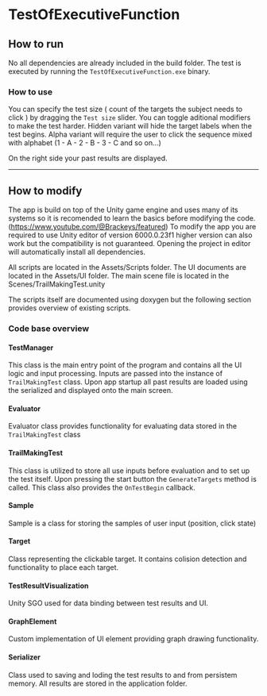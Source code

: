 # TestOfExecutiveFunction
## How to run
No all dependencies are already included in the build folder.
The test is executed by running the `TestOfExecutiveFunction.exe` binary.

### How to use
You can specify the test size ( count of the targets the subject needs to click ) by dragging the `Test size` slider.
You can toggle aditional modifiers to make the test harder.
  Hidden variant will hide the target labels when the test begins.
  Alpha variant will require the user to click the sequence mixed with alphabet (1 - A - 2 - B - 3 - C and so on...)

On the right side your past results are displayed.

---

## How to modify
The app is build on top of the Unity game engine and uses many of its systems so it is recomended to learn the basics before modifying the code. (https://www.youtube.com/@Brackeys/featured)
To modify the app you are required to use Unity editor of version 6000.0.23f1 higher version can also work but the compatibility is not guaranteed.
Opening the project in editor will automatically install all dependencies.

All scripts are located in the Assets/Scripts folder.
The UI documents are located in the Assets/UI folder.
The main scene file is located in the Scenes/TrailMakingTest.unity

The scripts itself are documented using doxygen but the following section provides overview of existing scripts.

### Code base overview
#### TestManager
This class is the main entry point of the program and contains all the UI logic and input processing. Inputs are passed into the instance of `TrailMakingTest` class. 
Upon app startup all past results are loaded using the serialized and displayed onto the main screen.

#### Evaluator
Evaluator class provides functionality for evaluating data stored in the `TrailMakingTest` class 

#### TrailMakingTest
This class is utilized to store all use inputs before evaluation and to set up the test itself. Upon pressing the start button the `GenerateTargets` method is called. This class also provides the `OnTestBegin` callback. 

#### Sample
Sample is a class for storing the samples of user input (position, click state)

#### Target
Class representing the clickable target. It contains colision detection and functionality to place each target.

#### TestResultVisualization
Unity SGO used for data binding between test results and UI.

#### GraphElement
Custom implementation of UI element providing graph drawing functionality.

#### Serializer
Class used to saving and loding the test results to and from persistem memory. 
All results are stored in the application folder.
